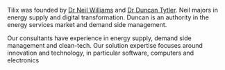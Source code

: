 Tilix was founded by [Dr Neil Williams][1] and [Dr Duncan Tytler][2]. Neil majors in energy supply and digital transformation. Duncan is an authority in the energy services market and demand side management.

Our consultants have experience in energy supply, demand side management and clean-tech. Our solution expertise focuses around innovation and technology, in particular software, computers and electronics

[1]: https://uk.linkedin.com/in/drneilwilliams
[2]: https://uk.linkedin.com/in/dtytler
[4]: https://linkedin.com/in/karen-fardell-28674b29
[5]: http://2020-communications.com
[6]: http://www.ux-digital.co.uk
[7]: /blog.html
